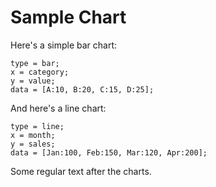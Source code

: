 # Sample Chart

Here's a simple bar chart:

```chart
type = bar;
x = category;
y = value;
data = [A:10, B:20, C:15, D:25];
```

And here's a line chart:

```chart
type = line;
x = month;
y = sales;
data = [Jan:100, Feb:150, Mar:120, Apr:200];
```

Some regular text after the charts.